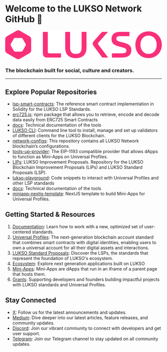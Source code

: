 # Welcome to the LUKSO Network GitHub 👋

<img width="1200" alt="LUKSO-Banner-DarkLogo" src="../banner.png">

### **The blockchain built for social, culture and creators.**

---

## Explore Popular Repositories

- [lsp-smart-contracts](https://github.com/lukso-network/lsp-smart-contracts): The reference smart contract implementation in Solidity for the LUKSO LSP Standards.
- [erc725.js](https://github.com/ERC725Alliance/erc725.js/): npm package that allows you to retrieve, encode and decode data easily from ERC725 Smart Contracts
- [docs](https://github.com/lukso-network/docs): Technical documentation of the tools 
- [LUKSO CLI](https://github.com/lukso-network/tools-lukso-cli): Command line tool to install, manage and set up validators of different clients for the LUKSO Blockchain.
- [network-configs](https://github.com/lukso-network/network-configs): This repository contains all LUKSO Network blockchain’s configurations.
- [tools-up-provider](https://github.com/lukso-network/tools-up-provider): The EIP-1193 compatible provider that allows dApps to function as Mini-Apps on Universal Profiles.
- [LIPs](https://github.com/lukso-network/LIPs): LUKSO Improvement Proposals. Repository for the LUKSO Blockchain Improvement Proposals (LIPs) and LUKSO Standard Proposals (LSP).
- [lukso-playground](https://github.com/lukso-network/lukso-playground): Code snippets to interact with Universal Profiles and other LSP standards
- [docs](https://github.com/lukso-network/docs): Technical documentation of the tools 
- [miniapp-nextjs-template](https://github.com/lukso-network/miniapp-nextjs-template): NextJS template to build Mini-Apps for Universal Profiles.

## Getting Started & Resources

1. [Documentation](https://docs.lukso.tech/): Learn how to work with a new, optimized set of user-centered standards.
2. [Universal Profiles](https://docs.lukso.tech/standards/accounts/introduction): The next-generation blockchain account standard that combines smart contracts with digital identities, enabling users to own a universal account for all their digital assets and interactions.
3. [LUKSO Standard Proposals](https://docs.lukso.tech/standards/introduction): Discover the LSPs, the standards that represent the foundation of LUKSO's ecosystem. 
4. [Ecosystem](https://lukso.network/ecosystem): Explore next generation applications built on LUKSO
5. [Mini-Apps](https://docs.lukso.tech/learn/mini-apps/connect-upprovider): Mini-Apps are dApps that run in an iframe of a parent page that hosts them.
6. [Grants](https://lukso.network/developer-grants): Supporting developers and founders building impactful projects with LUKSO standards and Universal Profiles.

## Stay Connected

- [X](https://x.com/lukso_io): Follow us for the latest announcements and updates.
- [Medium](https://medium.com/lukso): Dive deeper into our latest articles, feature releases, and community updates.
- [Discord](http://discord.gg/invite/lukso): Join our vibrant community to connect with developers and get user support.
- [Telegram](https://t.me/LUKSO): Join our Telegram channel to stay updated on all community updates.

